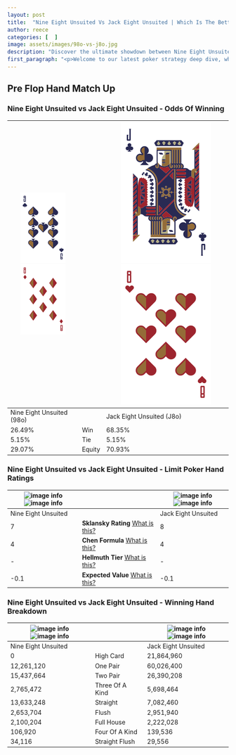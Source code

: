 ```yaml
---
layout: post
title:  "Nine Eight Unsuited Vs Jack Eight Unsuited | Which Is The Better Hand In Poker? A Complete Guide"
author: reece
categories: [  ]
image: assets/images/98o-vs-j8o.jpg
description: "Discover the ultimate showdown between Nine Eight Unsuited and Jack Eight Unsuited in poker! Uncover the odds, strategies, and scenarios where one hand triumphs over the other. Get ready to up your poker game with this thrilling analysis."
first_paragraph: "<p>Welcome to our latest poker strategy deep dive, where we're pitting two distinct hands against each other in a high-stakes showdown: Nine Eight Unsuited vs Jack Eight Unsuited.</p><p>In the dynamic world of poker, every decision counts, and knowing which hand holds the upper hand is key to your success at the table.</p><p>In this article, we'll dissect these two hands, explore the scenarios where one dominates the other, and equip you with the knowledge to make strategic choices that can tip the odds in your favor.</p><p>Get ready to unravel the intriguing dynamics of these poker hands and elevate your game to new heights.</p>"
---
```




[comment]: # (sp0)

## Pre Flop Hand Match Up

<div class="table hand-ratings" markdown="1"> 



### Nine Eight Unsuited vs Jack Eight Unsuited - Odds Of Winning


    
| ![image info](assets/images/hand1/9.png) ![image info](assets/images/hand1/8o.png) |  | ![image info](assets/images/hand2/J.png) ![image info](assets/images/hand2/8o.png) |
| -------- | -------- | -------- |
| Nine Eight Unsuited (98o) |  | Jack Eight Unsuited (J8o) |
| 26.49% | Win | 68.35% |
| 5.15% | Tie | 5.15% |
| 29.07% | Equity | 70.93% |




[comment]: # (sp1)



### Nine Eight Unsuited vs Jack Eight Unsuited - Limit Poker Hand Ratings


    
| ![image info](https://www.riverpairs.com/assets/images/hand1/9.png) ![image info](https://www.riverpairs.com/assets/images/hand1/8o.png) |  | ![image info](https://www.riverpairs.com/assets/images/hand2/J.png) ![image info](https://www.riverpairs.com/assets/images/hand2/8o.png) |
| -------- | -------- | -------- |
| Nine Eight Unsuited |  | Jack Eight Unsuited |
| 7 | **Sklansky Rating** [What is this?](/sklansky-rating-explained) | 8 |
| 4 | **Chen Formula** [What is this?](/chen-formula-explained) | 4 |
| - | **Hellmuth Tier** [What is this?](/Hellmuth-tier-explained) | - |
| -0.1 | **Expected Value** [What is this?](/expected-value-explained) | -0.1 |




[comment]: # (sp2)



### Nine Eight Unsuited vs Jack Eight Unsuited - Winning Hand Breakdown


    
| ![image info](https://www.riverpairs.com/assets/images/hand1/9.png) ![image info](https://www.riverpairs.com/assets/images/hand1/8o.png) |  | ![image info](https://www.riverpairs.com/assets/images/hand2/J.png) ![image info](https://www.riverpairs.com/assets/images/hand2/8o.png) |
| -------- | -------- | -------- |
| Nine Eight Unsuited |  | Jack Eight Unsuited |
| 0 | High Card | 21,864,960 |
| 12,261,120 | One Pair | 60,026,400 |
| 15,437,664 | Two Pair | 26,390,208 |
| 2,765,472 | Three Of A Kind | 5,698,464 |
| 13,633,248 | Straight | 7,082,460 |
| 2,653,704 | Flush | 2,951,940 |
| 2,100,204 | Full House | 2,222,028 |
| 106,920 | Four Of A Kind | 139,536 |
| 34,116 | Straight Flush | 29,556 |




[comment]: # (sp3)



</div>

[comment]: # (sp4)



[comment]: # (sp5)

